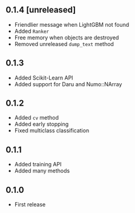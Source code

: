 ## 0.1.4 [unreleased]

- Friendlier message when LightGBM not found
- Added `Ranker`
- Free memory when objects are destroyed
- Removed unreleased `dump_text` method

## 0.1.3

- Added Scikit-Learn API
- Added support for Daru and Numo::NArray

## 0.1.2

- Added `cv` method
- Added early stopping
- Fixed multiclass classification

## 0.1.1

- Added training API
- Added many methods

## 0.1.0

- First release
